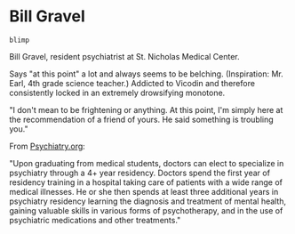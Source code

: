 # Bill Gravel

`blimp`

Bill Gravel, resident psychiatrist at St. Nicholas Medical Center.

Says "at this point" a lot and always seems to be belching. (Inspiration: Mr. Earl, 4th grade science teacher.) Addicted to Vicodin and therefore consistently locked in an extremely drowsifying monotone.

"I don't mean to be frightening or anything. At this point, I'm simply here at the recommendation of a friend of yours. He said something is troubling you."

From [Psychiatry.org](https://www.psychiatry.org/residents-medical-students/medical-students/choosing-a-career-in-psychiatry):

"Upon graduating from medical students, doctors can elect to specialize in psychiatry through a 4+ year residency. Doctors spend the first year of residency training in a hospital taking care of patients with a wide range of medical illnesses. He or she then spends at least three additional years in psychiatry residency learning the diagnosis and treatment of mental health, gaining valuable skills in various forms of psychotherapy, and in the use of psychiatric medications and other treatments."
